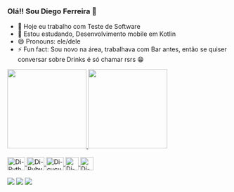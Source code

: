 ### Olá!! Sou Diego Ferreira 👋

- 🔭 Hoje eu trabalho com Teste de Software
- 🌱 Estou estudando, Desenvolvimento mobile em Kotlin
- 😄 Pronouns: ele/dele
- ⚡ Fun fact: Sou novo na área, trabalhava com Bar antes, então se quiser conversar sobre Drinks é só chamar rsrs 😁

<div align="left">
  <a href="https://github.com/diegofds92">
  <img height="180em" src="https://github-readme-stats.vercel.app/api?username=diegofds92&show_icons=true&theme=tokyonight&include_all_commits=true&count_private=true"/>
  <img height="180em" src="https://github-readme-stats.vercel.app/api/top-langs/?username=diegofds92&layout=compact&langs_count=7&theme=tokyonight"/>
</div>
  <link rel="stylesheet" href="https://cdn.jsdelivr.net/gh/devicons/devicon@v2.14.0/devicon.min.css">

<div style="display: inline_block"><br>
  <img align="center" alt="Di-Python" height="30" width="40" src="https://cdn.jsdelivr.net/gh/devicons/devicon/icons/python/python-original.svg">
  <img align="center" alt="Di-Ruby" height="30" width="40" src="https://cdn.jsdelivr.net/gh/devicons/devicon/icons/ruby/ruby-plain.svg">
  <img align="center" alt="Di-cucumber" height="30" width="40" src="https://cdn.jsdelivr.net/gh/devicons/devicon/icons/cucumber/cucumber-plain.svg">
  <img align="center" alt="Di-githeight="30" width="30" src="https://cdn.jsdelivr.net/gh/devicons/devicon/icons/git/git-original.svg">
  <img align="center" alt="Di-kotlinht="30" width="30" src="https://cdn.jsdelivr.net/gh/devicons/devicon/icons/kotlin/kotlin-original.svg">
  

  

  
  
</div>
    <br>
<div> 
  <a href="https://www.linkedin.com/in/diegoferresilva/" target="_blank"><img src="https://img.shields.io/badge/-LinkedIn-%230077B5?style=for-the-badge&logo=linkedin&logoColor=white" target="_blank"></a> 
  <a href ="mailto:diego_fsilva92@hotmail.com"> <img src="https://img.shields.io/badge/Microsoft_Outlook-0078D4?style=for-the-badge&logo=microsoft-outlook&logoColor=white"></a>
  <a href = "mailto:diego.fsilva92@gmail.com"><img src="https://img.shields.io/badge/Gmail-D14836?style=for-the-badge&logo=gmail&logoColor=white" target="_blank"></a>

</div>
